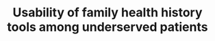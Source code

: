 ---
name: "Usability Of Family Health History Tools"
title: "Usability of family health history tools among underserved patients"
project: null
event: "American Society of Human Genetics Annual Meeting"
authors:
- name: "Wang, C."
- name: "Bickmore, T."
- name: "Orlow, M."
- name: "Cunningham, T."
- name: "Cabral, H."
- name: "Winter, M."
- name: "Campion, M."
- name: "Bowen, D."
year: 2017
resources: null
external_url: null
draft: false
---